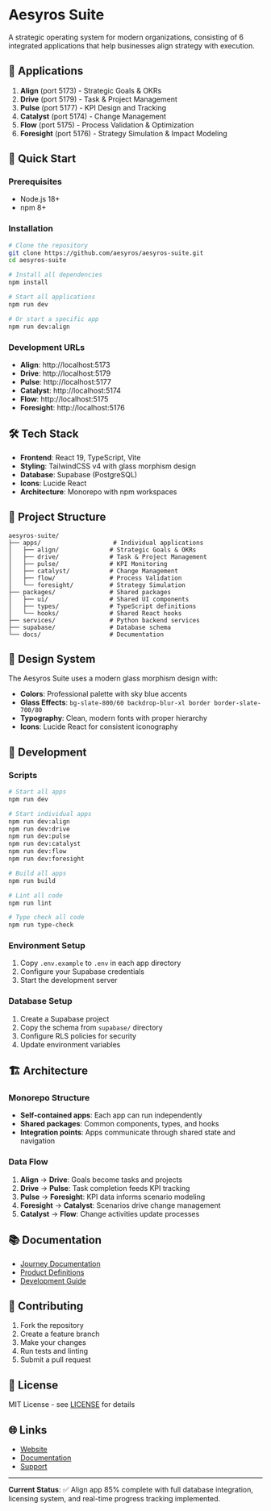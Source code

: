 # Aesyros Suite

A strategic operating system for modern organizations, consisting of 6 integrated applications that help businesses align strategy with execution.

## 🌟 Applications

1. **Align** (port 5173) - Strategic Goals & OKRs
2. **Drive** (port 5179) - Task & Project Management  
3. **Pulse** (port 5177) - KPI Design and Tracking
4. **Catalyst** (port 5174) - Change Management
5. **Flow** (port 5175) - Process Validation & Optimization
6. **Foresight** (port 5176) - Strategy Simulation & Impact Modeling

## 🚀 Quick Start

### Prerequisites

- Node.js 18+ 
- npm 8+

### Installation

```bash
# Clone the repository
git clone https://github.com/aesyros/aesyros-suite.git
cd aesyros-suite

# Install all dependencies
npm install

# Start all applications
npm run dev

# Or start a specific app
npm run dev:align
```

### Development URLs

- **Align**: http://localhost:5173
- **Drive**: http://localhost:5179
- **Pulse**: http://localhost:5177
- **Catalyst**: http://localhost:5174
- **Flow**: http://localhost:5175
- **Foresight**: http://localhost:5176

## 🛠️ Tech Stack

- **Frontend**: React 19, TypeScript, Vite
- **Styling**: TailwindCSS v4 with glass morphism design
- **Database**: Supabase (PostgreSQL)
- **Icons**: Lucide React
- **Architecture**: Monorepo with npm workspaces

## 📁 Project Structure

```
aesyros-suite/
├── apps/                    # Individual applications
│   ├── align/              # Strategic Goals & OKRs
│   ├── drive/              # Task & Project Management
│   ├── pulse/              # KPI Monitoring
│   ├── catalyst/           # Change Management
│   ├── flow/               # Process Validation
│   └── foresight/          # Strategy Simulation
├── packages/               # Shared packages
│   ├── ui/                 # Shared UI components
│   ├── types/              # TypeScript definitions
│   └── hooks/              # Shared React hooks
├── services/               # Python backend services
├── supabase/               # Database schema
└── docs/                   # Documentation
```

## 🎨 Design System

The Aesyros Suite uses a modern glass morphism design with:

- **Colors**: Professional palette with sky blue accents
- **Glass Effects**: `bg-slate-800/60 backdrop-blur-xl border border-slate-700/80`
- **Typography**: Clean, modern fonts with proper hierarchy
- **Icons**: Lucide React for consistent iconography

## 🔧 Development

### Scripts

```bash
# Start all apps
npm run dev

# Start individual apps
npm run dev:align
npm run dev:drive
npm run dev:pulse
npm run dev:catalyst
npm run dev:flow
npm run dev:foresight

# Build all apps
npm run build

# Lint all code
npm run lint

# Type check all code
npm run type-check
```

### Environment Setup

1. Copy `.env.example` to `.env` in each app directory
2. Configure your Supabase credentials
3. Start the development server

### Database Setup

1. Create a Supabase project
2. Copy the schema from `supabase/` directory
3. Configure RLS policies for security
4. Update environment variables

## 🏗️ Architecture

### Monorepo Structure

- **Self-contained apps**: Each app can run independently
- **Shared packages**: Common components, types, and hooks
- **Integration points**: Apps communicate through shared state and navigation

### Data Flow

1. **Align** → **Drive**: Goals become tasks and projects
2. **Drive** → **Pulse**: Task completion feeds KPI tracking
3. **Pulse** → **Foresight**: KPI data informs scenario modeling
4. **Foresight** → **Catalyst**: Scenarios drive change management
5. **Catalyst** → **Flow**: Change activities update processes

## 📚 Documentation

- [Journey Documentation](docs/aesyros_journey.md)
- [Product Definitions](docs/aesyros_apps.md)
- [Development Guide](CLAUDE.md)

## 🤝 Contributing

1. Fork the repository
2. Create a feature branch
3. Make your changes
4. Run tests and linting
5. Submit a pull request

## 📄 License

MIT License - see [LICENSE](LICENSE) for details

## 🌐 Links

- [Website](https://aesyros.com)
- [Documentation](https://docs.aesyros.com)
- [Support](https://support.aesyros.com)

---

**Current Status**: ✅ Align app 85% complete with full database integration, licensing system, and real-time progress tracking implemented.